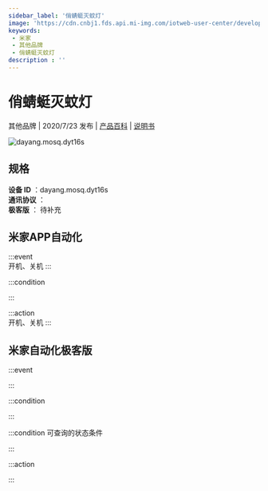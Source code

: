 ```yaml
---
sidebar_label: '俏蜻蜓灭蚊灯'
image: 'https://cdn.cnbj1.fds.api.mi-img.com/iotweb-user-center/developer_1679047726072hru4t8LI.png?GalaxyAccessKeyId=AKVGLQWBOVIRQ3XLEW&Expires=9223372036854775807&Signature=MayUutpnayOEA8q9RqVSPRDEV4Y='
keywords: 
 - 米家
 - 其他品牌
 - 俏蜻蜓灭蚊灯
description : ''
---
```

# 俏蜻蜓灭蚊灯

其他品牌 | 2020/7/23 发布 | [产品百科](https://home.mi.com/webapp/content/baike/product/index.html?model=dayang.mosq.dyt16s/) | [说明书](https://home.mi.com/views/introduction.html?model=dayang.mosq.dyt16s&region=cn)

![dayang.mosq.dyt16s](https://cdn.cnbj1.fds.api.mi-img.com/iotweb-user-center/developer_1679047726072hru4t8LI.png?GalaxyAccessKeyId=AKVGLQWBOVIRQ3XLEW&Expires=9223372036854775807&Signature=MayUutpnayOEA8q9RqVSPRDEV4Y=)

## 规格  
> 
**设备 ID** ：dayang.mosq.dyt16s  
**通讯协议** ：  
**极客版**  ： 待补充 


## 米家APP自动化  

:::event  
开机、关机
:::

:::condition  

:::

:::action   
开机、关机
:::

## 米家自动化极客版  

:::event  

:::

:::condition  

:::

:::condition 可查询的状态条件  

:::

:::action  

:::

        
